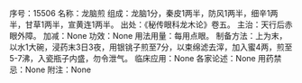 序号：15506
名称：龙脑煎
组成：龙脑1分，秦皮1两半，防风1两半，细辛1两半，甘草1两半，宣黄连1两半。
出处：《秘传眼科龙木论》卷五。
主治：天行后赤眼外障。
加减：None
功效：None
用法用量：每用点眼。
制备方法：上为末，以水1大碗，浸药末3日3夜，用银铫子煎至7分，以束绵滤去滓，加入蜜4两，煎至5-7沸，入瓷瓶子内盛，勿令泄气。
临床应用：None
各家论述：None
用药禁忌：None
附注：None
